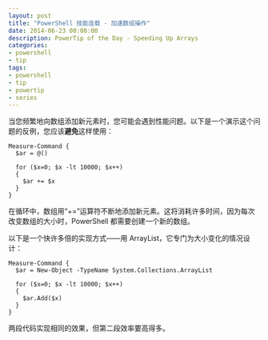 ```yaml
---
layout: post
title: "PowerShell 技能连载 - 加速数组操作"
date: 2014-06-23 00:00:00
description: PowerTip of the Day - Speeding Up Arrays
categories:
- powershell
- tip
tags:
- powershell
- tip
- powertip
- series
---
```

当您频繁地向数组添加新元素时，您可能会遇到性能问题。以下是一个演示这个问题的反例，您应该**避免**这样使用：

    Measure-Command {
      $ar = @()
    
      for ($x=0; $x -lt 10000; $x++)
      {
        $ar += $x  
      }
    }

在循环中，数组用“+=”运算符不断地添加新元素。这将消耗许多时间，因为每次改变数组的大小时，PowerShell 都需要创建一个新的数组。

以下是一个快许多倍的实现方式——用 ArrayList，它专门为大小变化的情况设计：

    Measure-Command {
      $ar = New-Object -TypeName System.Collections.ArrayList
    
      for ($x=0; $x -lt 10000; $x++)
      {
        $ar.Add($x)
      }
    }
    
两段代码实现相同的效果，但第二段效率要高得多。

<!--本文国际来源：[Speeding Up Arrays](http://community.idera.com/powershell/powertips/b/tips/posts/speeding-up-arrays)-->
